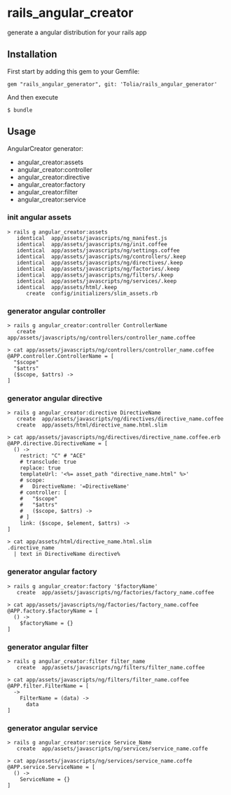 # rails_angular_creator

generate a angular distribution for your rails app

## Installation

First start by adding this gem to your Gemfile:
```
gem "rails_angular_generator", git: 'Tolia/rails_angular_generator'
```
And then execute
```
$ bundle
```


## Usage

AngularCreator generator:
-  angular_creator:assets
-  angular_creator:controller
-  angular_creator:directive
-  angular_creator:factory
-  angular_creator:filter
-  angular_creator:service‎

### init angular assets
``` pry
> rails g angular_creator:assets
   identical  app/assets/javascripts/ng_manifest.js
   identical  app/assets/javascripts/ng/init.coffee
   identical  app/assets/javascripts/ng/settings.coffee
   identical  app/assets/javascripts/ng/controllers/.keep
   identical  app/assets/javascripts/ng/directives/.keep
   identical  app/assets/javascripts/ng/factories/.keep
   identical  app/assets/javascripts/ng/filters/.keep
   identical  app/assets/javascripts/ng/services‎/.keep
   identical  app/assets/html/.keep
      create  config/initializers/slim_assets.rb
```

### generator angular controller
``` pry
> rails g angular_creator:controller ControllerName
   create  app/assets/javascripts/ng/controllers/controller_name.coffee

> cat app/assets/javascripts/ng/controllers/controller_name.coffee
@APP.controller.ControllerName = [
  "$scope"
  "$attrs"
  ($scope, $attrs) ->
]
```

### generator angular directive
``` pry
> rails g angular_creator:directive DirectiveName
   create  app/assets/javascripts/ng/directives/directive_name.coffee
   create  app/assets/html/directive_name.html.slim
```
```
> cat app/assets/javascripts/ng/directives/directive_name.coffee.erb
@APP.directive.DirectiveName = [
  () ->
    restrict: "C" # "ACE"
    # transclude: true    
    replace: true
    templateUrl: '<%= asset_path "directive_name.html" %>'
    # scope:
    #   DirectiveName: '=DirectiveName'
    # controller: [
    #   "$scope"
    #   "$attrs"
    #   ($scope, $attrs) ->
    # ]
    link: ($scope, $element, $attrs) ->
]
```
```
> cat app/assets/html/directive_name.html.slim
.directive_name
  | text in DirectiveName directive%
```

### generator angular factory
```
> rails g angular_creator:factory '$factoryName' 
   create  app/assets/javascripts/ng/factories/factory_name.coffee
```
```
> cat app/assets/javascripts/ng/factories/factory_name.coffee
@APP.factory.$factoryName = [
  () ->
    $factoryName = {}
]
```

### generator angular filter
``` pry
> rails g angular_creator:filter filter_name
   create  app/assets/javascripts/ng/filters/filter_name.coffee
```
```
> cat app/assets/javascripts/ng/filters/filter_name.coffee
@APP.filter.FilterName = [
  ->
    FilterName = (data) ->
      data
]
```

### generator angular service
``` pry
> rails g angular_creator:service Service_Name
   create  app/assets/javascripts/ng/services/service_name.coffe
```
```
> cat app/assets/javascripts/ng/services/service_name.coffe
@APP.service.ServiceName = [
  () ->
    ServiceName = {}
]
```
